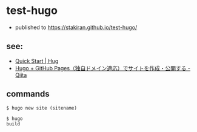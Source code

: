 # test-hugo
- published to https://stakiran.github.io/test-hugo/

## see:
- [Quick Start | Hug](https://gohugo.io/getting-started/quick-start/)
- [Hugo + GitHub Pages（独自ドメイン適応）でサイトを作成・公開する - Qiita](https://qiita.com/ysdyt/items/a581277dd1312a0e83c3)

## commands

```
$ hugo new site (sitename)

$ hugo
build


```
